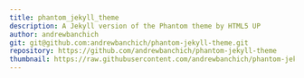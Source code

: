 ```yaml
---
title: phantom_jekyll_theme
description: A Jekyll version of the Phantom theme by HTML5 UP
author: andrewbanchich
git: git@github.com:andrewbanchich/phantom-jekyll-theme.git
repository: https://github.com/andrewbanchich/phantom-jekyll-theme
thumbnail: https://raw.githubusercontent.com/andrewbanchich/phantom-jekyll-theme/master/assets/images/phantom.jpg
---
```

